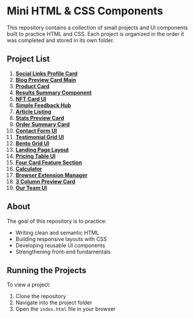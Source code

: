 # Mini HTML & CSS Components

This repository contains a collection of small projects and UI components built to practice HTML and CSS. Each project is organized in the order it was completed and stored in its own folder.

## Project List

1. **[Social Links Profile Card](./01-social-links-profile-card/)**
2. **[Blog Preview Card Main](./02-blog-preview-card-main/)**
3. **[Product Card](./03-product-card/)**
4. **[Results Summary Component](./04-results-summary-component/)**
5. **[NFT Card UI](./05-nft-card-ui/)**
6. **[Simple Feedback Hub](./06-simple-feedback-hub/)**
7. **[Article Listing](./07-article-listing/)**
8. **[Stats Preview Card](./08-stats-preview-card/)**
9. **[Order Summary Card](./09-order-summary-card/)**
10. **[Contact Form UI](./10-contact-form-ui/)**
11. **[Testimonial Grid UI](./11-testimonial-grid-ui/)**
12. **[Bento Grid UI](./12-bento-grid-ui/)**
13. **[Landing Page Layout](./13-landing-page-layout/)**
14. **[Pricing Table UI](./14-pricing-table-ui/)**
15. **[Four Card Feature Section](./15-four-card-feature-section/)**
16. **[Calculator](./16-calculator/)**
17. **[Browser Extension Manager](./17-browser-extension-manager/)**
18. **[3 Column Preview Card](./18-3-column-preview-card/)**
19. **[Our Team UI](./19-our-team-ui/)**


## About

The goal of this repository is to practice:

- Writing clean and semantic HTML  
- Building responsive layouts with CSS  
- Developing reusable UI components  
- Strengthening front-end fundamentals  


## Running the Projects

To view a project:

1. Clone the repository  
2. Navigate into the project folder  
3. Open the `index.html` file in your browser
